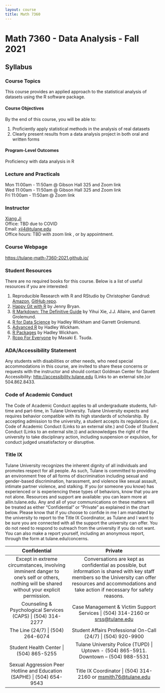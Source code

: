 ```yaml
---
layout: course
title: Math 7360
---
```


# Math 7360 - Data Analysis - Fall 2021

## Syllabus

### Course Topics

This course provides an applied approach to the statistical analysis of datasets using the R software package.

#### Course Objectives

By the end of this course, you will be able to:

1. Proficiently apply statistical methods in the analysis of real datasets
2. Clearly present results from a data analysis project in both oral and written forms

#### Program-Level Outcomes

Proficiency with data analysis in R


### Lecture and Practicals

Mon 11:00am - 11:50am @ Gibson Hall 325 and Zoom link <TBD>\
Wed 11:00am - 11:50am @ Gibson Hall 325 and Zoom link <TBD>\
Fri 11:00am - 11:50am @ Zoom link <TBD>

### Instructor

[Xiang Ji](https://sse.tulane.edu/math/faculty/ji)\
Office: TBD due to COVID\
Email: <xji4@tulane.edu>\
Office hours: TBD with zoom link <TBD>, or by appointment.

### Course Webpage

<https://tulane-math-7360-2021.github.io/>

### Student Resources

There are no required books for this course.  Below is a list of useful resources if you are interested:

1. Reproducible Research with R and RStudio by Christopher Gandrud: [Amazon](https://www.amazon.com/Reproducible-Research-Studio-Second-Chapman/dp/1498715370/ref=dp_ob_title_bk), [GitHub repo](https://github.com/christophergandrud/Rep-Res-Book).
2. [Happy Git with R](https://happygitwithr.com/) by Jenny Bryan.
3. [R Markdown: The Definitive Guide](https://bookdown.org/yihui/rmarkdown/) by Yihui Xie, J.J. Allaire, and Garrett Grolemund.
4. [R for Data Science](https://r4ds.had.co.nz/) by Hadley Wickham and Garrett Grolemund.
5. [Advanced R](http://adv-r.had.co.nz/) by Hadley Wickham.
6. [R Packages](http://r-pkgs.had.co.nz/) by Hadley Wickham.
7. [Rcpp For Everyone](https://teuder.github.io/rcpp4everyone_en/) by Masaki E. Tsuda.

### ADA/Accessibility Statement

Any students with disabilities or other needs, who need special accommodations in this course, are invited to share these concerns or requests with the instructor and should contact Goldman Center for Student Accessibility: http://accessibility.tulane.edu  (Links to an external site.)or 504.862.8433.

### Code of Academic Conduct

The Code of Academic Conduct applies to all undergraduate students, full-time and part-time, in Tulane University. Tulane University expects and requires behavior compatible with its high standards of scholarship. By accepting admission to the university, a student accepts its regulations (i.e., Code of Academic Conduct (Links to an external site.) and Code of Student Conduct (Links to an external site.)) and acknowledges the right of the university to take disciplinary action, including suspension or expulsion, for conduct judged unsatisfactory or disruptive.

### Title IX

Tulane University recognizes the inherent dignity of all individuals and promotes respect for all people. As such, Tulane is committed to providing an environment free of all forms of discrimination including sexual and gender-based discrimination, harassment, and violence like sexual assault, intimate partner violence, and stalking. If you (or someone you know) has experienced or is experiencing these types of behaviors, know that you are not alone. Resources and support are available: you can learn more at allin.tulane.edu.  Any and all of your communications on these matters will be treated as either “Confidential” or “Private” as explained in the chart below. Please know that if you choose to confide in me I am mandated by the university to report to the Title IX Coordinator, as Tulane and I want to be sure you are connected with all the support the university can offer. You do not need to respond to outreach from the university if you do not want. You can also make a report yourself, including an anonymous report, through the form at tulane.edu/concerns.

|Confidential | Private |
|:-----------:|:-------:|
|Except in extreme circumstances, involving imminent danger to one’s self or others, nothing will be shared without your explicit permission.| Conversations are kept as confidential as possible, but information is shared with key staff members so the University can offer resources and accommodations and take action if necessary for safety reasons.|
|Counseling & Psychological Services (CAPS) \| (504) 314-2277 | Case Management & Victim Support Services \| (504) 314-2160 or srss@tulane.edu|
|The Line (24/7) \| (504) 264-6074| Student Affairs Professional On-Call (24/7) \| (504) 920-9900|
|Student Health Center \| (504) 865-5255| Tulane University Police (TUPD) \| Uptown - (504) 865-5911.  Downtown – (504) 988-5531|
|Sexual Aggression Peer Hotline and Education (SAPHE) \| (504) 654-9543| Title IX Coordinator \| (504) 314-2160 or msmith76@tulane.edu|

